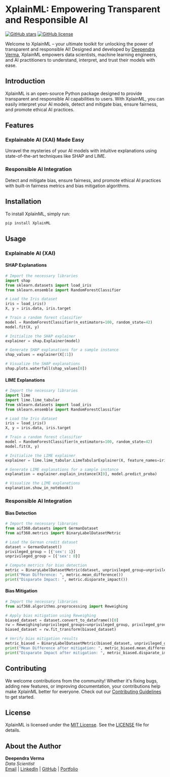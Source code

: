 # XplainML: Empowering Transparent and Responsible AI

[![GitHub stars](https://img.shields.io/github/stars/DeependraVerma/XAI_ResponsibleAI_Toolbox.svg)](https://github.com/DeependraVerma/XAI_ResponsibleAI_Toolbox/stargazers)
[![GitHub license](https://img.shields.io/github/license/DeependraVerma/XAI_ResponsibleAI_Toolbox.svg)](https://github.com/DeependraVerma/XAI_ResponsibleAI_Toolbox/blob/main/LICENSE)

Welcome to XplainML – your ultimate toolkit for unlocking the power of transparent and responsible AI! Designed and developed by [Deependra Verma](https://www.linkedin.com/in/deependra-verma-data-science/), XplainML empowers data scientists, machine learning engineers, and AI practitioners to understand, interpret, and trust their models with ease.

## Introduction

XplainML is an open-source Python package designed to provide transparent and responsible AI capabilities to users. With XplainML, you can easily interpret your AI models, detect and mitigate bias, ensure fairness, and promote ethical AI practices.

## Features

### Explainable AI (XAI) Made Easy

Unravel the mysteries of your AI models with intuitive explanations using state-of-the-art techniques like SHAP and LIME.

### Responsible AI Integration

Detect and mitigate bias, ensure fairness, and promote ethical AI practices with built-in fairness metrics and bias mitigation algorithms.

## Installation

To install XplainML, simply run:

```bash
pip install XplainML
```

## Usage

### Explainable AI (XAI)

#### SHAP Explanations

```python
# Import the necessary libraries
import shap
from sklearn.datasets import load_iris
from sklearn.ensemble import RandomForestClassifier

# Load the Iris dataset
iris = load_iris()
X, y = iris.data, iris.target

# Train a random forest classifier
model = RandomForestClassifier(n_estimators=100, random_state=42)
model.fit(X, y)

# Initialize the SHAP explainer
explainer = shap.Explainer(model)

# Generate SHAP explanations for a sample instance
shap_values = explainer(X[:1])

# Visualize the SHAP explanations
shap.plots.waterfall(shap_values[0])
```

#### LIME Explanations

```python
# Import the necessary libraries
import lime
import lime.lime_tabular
from sklearn.datasets import load_iris
from sklearn.ensemble import RandomForestClassifier

# Load the Iris dataset
iris = load_iris()
X, y = iris.data, iris.target

# Train a random forest classifier
model = RandomForestClassifier(n_estimators=100, random_state=42)
model.fit(X, y)

# Initialize the LIME explainer
explainer = lime.lime_tabular.LimeTabularExplainer(X, feature_names=iris.feature_names, class_names=iris.target_names)

# Generate LIME explanations for a sample instance
explanation = explainer.explain_instance(X[0], model.predict_proba)

# Visualize the LIME explanations
explanation.show_in_notebook()
```

### Responsible AI Integration

#### Bias Detection

```python
# Import the necessary libraries
from aif360.datasets import GermanDataset
from aif360.metrics import BinaryLabelDatasetMetric

# Load the German credit dataset
dataset = GermanDataset()
privileged_group = [{'sex': 1}]
unprivileged_group = [{'sex': 0}]

# Compute metrics for bias detection
metric = BinaryLabelDatasetMetric(dataset, unprivileged_group=unprivileged_group, privileged_group=privileged_group)
print("Mean Difference: ", metric.mean_difference())
print("Disparate Impact: ", metric.disparate_impact())
```

#### Bias Mitigation

```python
# Import the necessary libraries
from aif360.algorithms.preprocessing import Reweighing

# Apply bias mitigation using Reweighing
biased_dataset = dataset.convert_to_dataframe()[0]
rw = Reweighing(unprivileged_groups=unprivileged_group, privileged_groups=privileged_group)
biased_dataset = rw.fit_transform(biased_dataset)

# Verify bias mitigation results
metric_biased = BinaryLabelDatasetMetric(biased_dataset, unprivileged_group, privileged_group)
print("Mean Difference after mitigation: ", metric_biased.mean_difference())
print("Disparate Impact after mitigation: ", metric_biased.disparate_impact())
```

## Contributing

We welcome contributions from the community! Whether it's fixing bugs, adding new features, or improving documentation, your contributions help make XplainML better for everyone. Check out our [Contributing Guidelines](https://github.com/DeependraVerma/XAI_ResponsibleAI_Toolbox/blob/main/CONTRIBUTING.md) to get started.

## License

XplainML is licensed under the [MIT License](https://github.com/DeependraVerma/XAI_ResponsibleAI_Toolbox/blob/main/LICENSE). See the [LICENSE](https://github.com/DeependraVerma/XAI_ResponsibleAI_Toolbox/blob/main/LICENSE) file for details.

## About the Author

**Deependra Verma**  
*Data Scientist*  
[Email](mailto:deependra.verma00@gmail.com) | [LinkedIn](https://www.linkedin.com/in/deependra-verma-data-science/) | [GitHub](https://github.com/DeependraVerma) | [Portfolio](https://deependradatascience-productportfolio.netlify.app/)
```